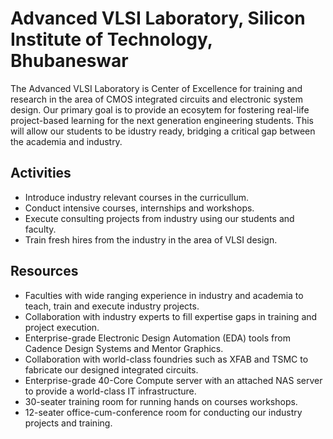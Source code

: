 # Advanced VLSI Laboratory, Silicon Institute of Technology, Bhubaneswar 

The Advanced VLSI Laboratory is Center of Excellence for training and research in the area of CMOS integrated circuits and electronic system design. Our primary goal is to provide an ecosytem for fostering real-life project-based learning for the next generation engineering students. This will allow our students to be idustry ready, bridging a critical gap between the academia and industry.

## Activities
- Introduce industry relevant courses in the curricullum.
- Conduct intensive courses, internships and workshops.
- Execute consulting projects from industry using our students and faculty.
- Train fresh hires from the industry in the area of VLSI design.

## Resources
- Faculties with wide ranging experience in industry and academia to teach, train and execute industry projects.
- Collaboration with industry experts to fill expertise gaps in training and project execution.
- Enterprise-grade Electronic Design Automation (EDA) tools from Cadence Design Systems and Mentor Graphics.
- Collaboration with world-class foundries such as XFAB and TSMC to fabricate our designed integrated circuits.
- Enterprise-grade 40-Core Compute server with an attached NAS server to provide a world-class IT infrastructure.
- 30-seater training room for running hands on courses workshops.
- 12-seater office-cum-conference room for conducting our industry projects and training.
